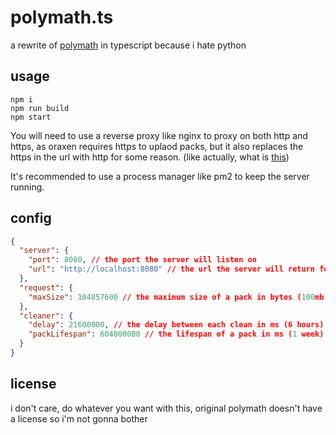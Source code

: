 # polymath.ts

a rewrite of [polymath](https://github.com/oraxen/polymath) in typescript because i hate python

## usage

```
npm i
npm run build
npm start
```

You will need to use a reverse proxy like nginx to proxy on both http and https, as oraxen requires https to uplaod packs, but it also replaces the https in the url with http for some reason. 
(like actually, what is [this](https://github.com/oraxen/oraxen/blob/master/core/src/main/java/io/th0rgal/oraxen/pack/upload/hosts/Polymath.java#L57))

It's recommended to use a process manager like pm2 to keep the server running.

## config

```json
{
  "server": {
    "port": 8080, // the port the server will listen on
    "url": "http://localhost:8080" // the url the server will return for pack downloads
  },
  "request": {
    "maxSize": 104857600 // the maximum size of a pack in bytes (100mb)
  },
  "cleaner": {
    "delay": 21600000, // the delay between each clean in ms (6 hours)
    "packLifespan": 604800000 // the lifespan of a pack in ms (1 week)
  }
}
```

## license

i don't care, do whatever you want with this, original polymath doesn't have a license so i'm not gonna bother
